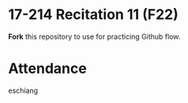 # 17-214 Recitation 11 (F22)
**Fork** this repository to use for practicing Github flow.

# Attendance
eschiang